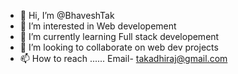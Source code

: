 - 👋 Hi, I’m @BhaveshTak
- 👀 I’m interested in Web developement
- 🌱 I’m currently learning Full stack developement
- 💞️ I’m looking to collaborate on web dev projects
- 📫 How to reach ......
Email- takadhiraj@gmail.com


<!---
Adhirajstak/Adhirajstak is a ✨ special ✨ repository because its `README.md` (this file) appears on your GitHub profile.
You can click the Preview link to take a look at your changes.
--->
